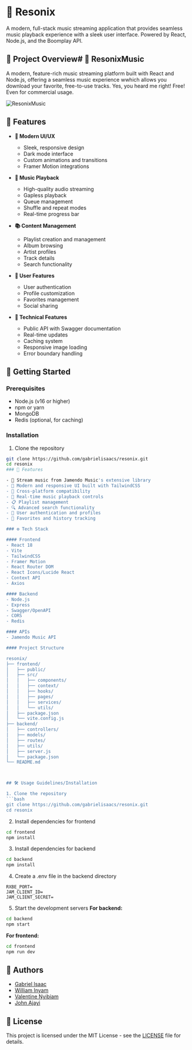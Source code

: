 # 🎵 Resonix

A modern, full-stack music streaming application that provides seamless music playback experience with a sleek user interface. Powered by React, Node.js, and the Boomplay API.

## 📃 Project Overview# 🎵 ResonixMusic

A modern, feature-rich music streaming platform built with React and Node.js, offering a seamless music experience wwhich allows you download your favorite, free-to-use tracks. Yes, you heard me right! Free! Even for commercial usage.

![ResonixMusic](https://github.com/gabrielisaacs/resonix/raw/main/frontend/public/preview.png)

## 🌟 Features

- **🎨 Modern UI/UX**
  - Sleek, responsive design
  - Dark mode interface
  - Custom animations and transitions
  - Framer Motion integrations

- **🎵 Music Playback**
  - High-quality audio streaming
  - Gapless playback
  - Queue management
  - Shuffle and repeat modes
  - Real-time progress bar

- **📚 Content Management**
  - Playlist creation and management
  - Album browsing
  - Artist profiles
  - Track details
  - Search functionality

- **👤 User Features**
  - User authentication
  - Profile customization
  - Favorites management
  - Social sharing

- **🔧 Technical Features**
  - Public API with Swagger documentation
  - Real-time updates
  - Caching system
  - Responsive image loading
  - Error boundary handling

## 🚀 Getting Started

### Prerequisites

- Node.js (v16 or higher)
- npm or yarn
- MongoDB
- Redis (optional, for caching)

### Installation

1. Clone the repository
```bash
git clone https://github.com/gabrielisaacs/resonix.git
cd resonix
### 🚀 Features

- 🎵 Stream music from Jamendo Music's extensive library
- 🎨 Modern and responsive UI built with TailwindCSS
- 📱 Cross-platform compatibility
- 🎼 Real-time music playback controls
- 📋 Playlist management
- 🔍 Advanced search functionality
- 👤 User authentication and profiles
- 💾 Favorites and history tracking

### ⚙️ Tech Stack

#### Frontend
- React 18
- Vite
- TailwindCSS
- Framer Motion
- React Router DOM
- React Icons/Lucide React
- Context API
- Axios

#### Backend
- Node.js
- Express
- Swagger/OpenAPI
- CORS
- Redis

#### APIs
- Jamendo Music API

#### Project Structure

resonix/
├── frontend/
│   ├── public/
│   ├── src/
│   │   ├── components/
│   │   ├── context/
│   │   ├── hooks/
│   │   ├── pages/
│   │   ├── services/
│   │   └── utils/
│   ├── package.json
│   └── vite.config.js
├── backend/
│   ├── controllers/
│   ├── models/
│   ├── routes/
│   ├── utils/
│   ├── server.js
│   └── package.json
└── README.md



## 🛠️ Usage Guidelines/Installation

1. Clone the repository
```bash
git clone https://github.com/gabrielisaacs/resonix.git
cd resonix
```

2. Install dependencies for frontend
```bash
cd frontend
npm install
```

3. Install dependencies for backend
```bash
cd backend
npm install
```

4. Create a .env file in the backend directory
```env
RXBE_PORT=
JAM_CLIENT_ID=
JAM_CLIENT_SECRET=
```

5. Start the development servers
**For backend:**
```bash
cd backend
npm start
```

**For frontend:**
```bash
cd frontend
npm run dev
```

## 👥 Authors
- [Gabriel Isaac](https://github.com/gabrielisaacs)
- [William Inyam](https://github.com/gabrielisaacs)
- [Valentine Nyibiam](https://github.com/gabrielisaacs)
- [John Ajayi](https://github.com/gabrielisaacs)

## 📝 License
This project is licensed under the MIT License - see the [LICENSE](https://github.com/gabrielisaacs/resonix/blob/main/LICENSE) file for details.
